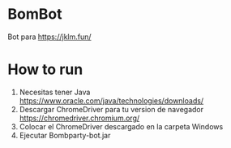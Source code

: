 # BomBot
Bot para https://jklm.fun/ 
# How to run
1. Necesitas tener Java https://www.oracle.com/java/technologies/downloads/
2. Descargar ChromeDriver para tu version de navegador https://chromedriver.chromium.org/
3. Colocar el ChromeDriver descargado en la carpeta Windows
4. Ejecutar Bombparty-bot.jar

